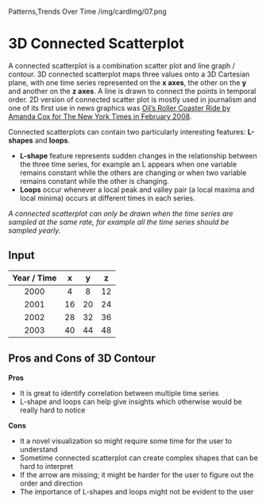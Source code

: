 Patterns,Trends Over Time
/img/cardImg/07.png
# 3D Connected Scatterplot

A connected scatterplot is a combination scatter plot and line graph / contour. 3D connected scatterplot  maps three values onto a 3D Cartesian plane, with one time
series represented on the __x axes__, the other on the __y__ and another on the __z axes__. A line is drawn to connect the points in temporal order. 2D version of connected scatter plot is mostly used in journalism and one of its first use in news graphics was [Oil’s Roller Coaster Ride by Amanda Cox for The New York Times in February 2008](http://www.nytimes.com/interactive/2008/02/19/business/20080220_CENTURY_GRAPHIC.html?src=tp).

Connected scatterplots can contain two particularly interesting features: __L-shapes__ and __loops__.
* __L-shape__ feature represents sudden changes in the relationship between the three time series, for example an L appears when one variable remains constant while the others are changing or when two variable remains constant while the other is changing.
* __Loops__ occur whenever a local peak and valley pair (a local maxima and local minima) occurs at different times in each series.

_A connected scatterplot can only be drawn when the time series are sampled at the same rate, for example all the time series should be sampled yearly._

## Input

Year / Time | x | y | z | 
:-------------:| :-----:| :-----:|:-----:| 
2000 | 4 | 8 | 12
2001 | 16 | 20 | 24
2002 | 28 | 32 | 36
2003 | 40 | 44 | 48

## Pros and Cons of 3D Contour

__Pros__
* It is great to identify correlation between multiple time series
* L-shape and loops can help give insights which otherwise would be really hard to notice

__Cons__
* It a novel visualization so might require some time for the user to understand
* Sometime connected scatterplot can create complex shapes that can be hard to interpret
* If the arrow are missing; it might be harder for the user to figure out the order and direction
* The importance of L-shapes and loops might not be evident to the user